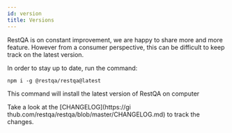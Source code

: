 ```yaml
---
id: version
title: Versions
---
```


RestQA is on constant improvement, we are happy to share more and more feature.
However from a consumer perspective, this can be difficult to keep track on the latest version.

In order to stay up to date, run the command: 

```
npm i -g @restqa/restqa@latest
```

This command will install the latest version of RestQA on computer

Take a look at the [CHANGELOG](https://gi thub.com/restqa/restqa/blob/master/CHANGELOG.md) to track the changes.
